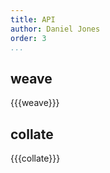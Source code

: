 ```yaml
---
title: API
author: Daniel Jones
order: 3
...
```



## weave

{{{weave}}}


## collate

{{{collate}}}


